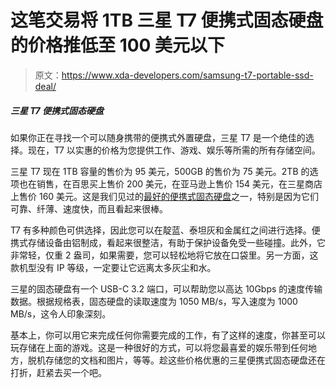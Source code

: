 # 这笔交易将 1TB 三星 T7 便携式固态硬盘的价格推低至 100 美元以下

> 原文：<https://www.xda-developers.com/samsung-t7-portable-ssd-deal/>

##### 三星 T7 便携式固态硬盘

如果你正在寻找一个可以随身携带的便携式外置硬盘，三星 T7 是一个绝佳的选择。现在，T7 以实惠的价格为您提供工作、游戏、娱乐等所需的所有存储空间。

三星 T7 现在 1TB 容量的售价为 95 美元，500GB 的售价为 75 美元。2TB 的选项也在销售，在百思买上售价 200 美元，在亚马逊上售价 154 美元，在三星商店上售价 160 美元。这是我们见过的[最好的便携式固态硬盘](https://www.xda-developers.com/best-portable-ssd/)之一，特别是因为它们可靠、纤薄、速度快，而且看起来很棒。

T7 有多种颜色可供选择，因此您可以在靛蓝、泰坦灰和金属红之间进行选择。便携式存储设备由铝制成，看起来很整洁，有助于保护设备免受一些碰撞。此外，它非常轻，仅重 2 盎司，如果需要，您可以轻松地将它放在口袋里。另一方面，这款机型没有 IP 等级，一定要让它远离太多灰尘和水。

三星的固态硬盘有一个 USB-C 3.2 端口，可以帮助您以高达 10Gbps 的速度传输数据。根据规格表，固态硬盘的读取速度为 1050 MB/s，写入速度为 1000 MB/s，这令人印象深刻。

基本上，你可以用它来完成任何你需要完成的工作，有了这样的速度，你甚至可以玩存储在上面的游戏。这是一种很好的方式，可以将您最喜爱的娱乐带到任何地方，脱机存储您的文档和图片，等等。趁这些价格优惠的三星便携式固态硬盘还在打折，赶紧去买一个吧。